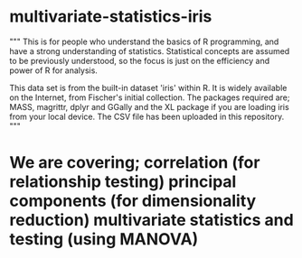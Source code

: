 # multivariate-statistics-iris
"""
This is for people who understand the basics of R programming, and have a strong understanding of statistics. Statistical concepts are assumed to be previously understood, so the focus is just on the efficiency and power of R for analysis.

This data set is from the built-in dataset 'iris' within R. It is widely available on the Internet, from Fischer's initial collection. The packages required are; MASS, magrittr, dplyr and GGally and the XL package if you are loading iris from your local device. The CSV file has been uploaded in this repository.
"""
# We are covering; correlation (for relationship testing) principal components (for dimensionality reduction) multivariate statistics and testing (using MANOVA)
